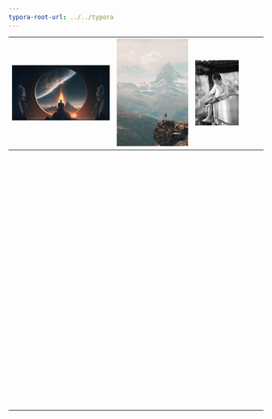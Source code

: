 ```yaml
---
typora-root-url: ../../typora
---
```






| <img src="images/image_hosting/buddha-7742707.jpg" style="zoom:30%;" /> | <img src="images/image_hosting/phone-wallpaper-6496638_1920.jpg" style="zoom:33%;" /> | <img src="images/image_hosting/avatar.jpg" style="zoom:20%;" /> |      |      |      |
| ------------------------------------------------------------ | ------------------------------------------------------------ | ------------------------------------------------------------ | ---- | ---- | ---- |
|                                                              |                                                              |                                                              |      |      |      |
|                                                              |                                                              |                                                              |      |      |      |
|                                                              |                                                              |                                                              |      |      |      |
|                                                              |                                                              |                                                              |      |      |      |
|                                                              |                                                              |                                                              |      |      |      |
|                                                              |                                                              |                                                              |      |      |      |
|                                                              |                                                              |                                                              |      |      |      |
|                                                              |                                                              |                                                              |      |      |      |
|                                                              |                                                              |                                                              |      |      |      |
|                                                              |                                                              |                                                              |      |      |      |
|                                                              |                                                              |                                                              |      |      |      |
|                                                              |                                                              |                                                              |      |      |      |
|                                                              |                                                              |                                                              |      |      |      |
|                                                              |                                                              |                                                              |      |      |      |
|                                                              |                                                              |                                                              |      |      |      |
|                                                              |                                                              |                                                              |      |      |      |
|                                                              |                                                              |                                                              |      |      |      |
|                                                              |                                                              |                                                              |      |      |      |
|                                                              |                                                              |                                                              |      |      |      |
|                                                              |                                                              |                                                              |      |      |      |
|                                                              |                                                              |                                                              |      |      |      |
|                                                              |                                                              |                                                              |      |      |      |
|                                                              |                                                              |                                                              |      |      |      |
|                                                              |                                                              |                                                              |      |      |      |
|                                                              |                                                              |                                                              |      |      |      |
|                                                              |                                                              |                                                              |      |      |      |
|                                                              |                                                              |                                                              |      |      |      |
|                                                              |                                                              |                                                              |      |      |      |
|                                                              |                                                              |                                                              |      |      |      |
|                                                              |                                                              |                                                              |      |      |      |
|                                                              |                                                              |                                                              |      |      |      |
|                                                              |                                                              |                                                              |      |      |      |
|                                                              |                                                              |                                                              |      |      |      |
|                                                              |                                                              |                                                              |      |      |      |
|                                                              |                                                              |                                                              |      |      |      |
|                                                              |                                                              |                                                              |      |      |      |
|                                                              |                                                              |                                                              |      |      |      |
|                                                              |                                                              |                                                              |      |      |      |
|                                                              |                                                              |                                                              |      |      |      |
|                                                              |                                                              |                                                              |      |      |      |
|                                                              |                                                              |                                                              |      |      |      |
|                                                              |                                                              |                                                              |      |      |      |
|                                                              |                                                              |                                                              |      |      |      |
|                                                              |                                                              |                                                              |      |      |      |
|                                                              |                                                              |                                                              |      |      |      |
|                                                              |                                                              |                                                              |      |      |      |
|                                                              |                                                              |                                                              |      |      |      |
|                                                              |                                                              |                                                              |      |      |      |
|                                                              |                                                              |                                                              |      |      |      |
|                                                              |                                                              |                                                              |      |      |      |
|                                                              |                                                              |                                                              |      |      |      |
|                                                              |                                                              |                                                              |      |      |      |
|                                                              |                                                              |                                                              |      |      |      |
|                                                              |                                                              |                                                              |      |      |      |
|                                                              |                                                              |                                                              |      |      |      |
|                                                              |                                                              |                                                              |      |      |      |
|                                                              |                                                              |                                                              |      |      |      |
|                                                              |                                                              |                                                              |      |      |      |
|                                                              |                                                              |                                                              |      |      |      |
|                                                              |                                                              |                                                              |      |      |      |
|                                                              |                                                              |                                                              |      |      |      |
|                                                              |                                                              |                                                              |      |      |      |
|                                                              |                                                              |                                                              |      |      |      |
|                                                              |                                                              |                                                              |      |      |      |
|                                                              |                                                              |                                                              |      |      |      |
|                                                              |                                                              |                                                              |      |      |      |
|                                                              |                                                              |                                                              |      |      |      |
|                                                              |                                                              |                                                              |      |      |      |
|                                                              |                                                              |                                                              |      |      |      |
|                                                              |                                                              |                                                              |      |      |      |
|                                                              |                                                              |                                                              |      |      |      |
|                                                              |                                                              |                                                              |      |      |      |
|                                                              |                                                              |                                                              |      |      |      |
|                                                              |                                                              |                                                              |      |      |      |
|                                                              |                                                              |                                                              |      |      |      |
|                                                              |                                                              |                                                              |      |      |      |
|                                                              |                                                              |                                                              |      |      |      |
|                                                              |                                                              |                                                              |      |      |      |
|                                                              |                                                              |                                                              |      |      |      |
|                                                              |                                                              |                                                              |      |      |      |
|                                                              |                                                              |                                                              |      |      |      |
|                                                              |                                                              |                                                              |      |      |      |
|                                                              |                                                              |                                                              |      |      |      |
|                                                              |                                                              |                                                              |      |      |      |
|                                                              |                                                              |                                                              |      |      |      |
|                                                              |                                                              |                                                              |      |      |      |
|                                                              |                                                              |                                                              |      |      |      |
|                                                              |                                                              |                                                              |      |      |      |
|                                                              |                                                              |                                                              |      |      |      |
|                                                              |                                                              |                                                              |      |      |      |
|                                                              |                                                              |                                                              |      |      |      |
|                                                              |                                                              |                                                              |      |      |      |
|                                                              |                                                              |                                                              |      |      |      |
|                                                              |                                                              |                                                              |      |      |      |
|                                                              |                                                              |                                                              |      |      |      |
|                                                              |                                                              |                                                              |      |      |      |
|                                                              |                                                              |                                                              |      |      |      |
|                                                              |                                                              |                                                              |      |      |      |

